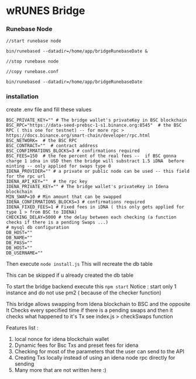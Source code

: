 # wRUNES Bridge

### Runebase Node
```
//start runebase node

bin/runebased --datadir=/home/app/bridgeRunebaseDate &

//stop runebase node

//copy runebase.conf

bin/runebased --datadir=/home/app/bridgeRunebaseDate
```

### installation 
create .env file and fill these values
```
BSC_PRIVATE_KEY="" # The bridge wallet's privateKey in BSC blockchain
BSC_RPC="https://data-seed-prebsc-1-s1.binance.org:8545"  # the BSC RPC ( this one for testnet) -- for more rpc > https://docs.binance.org/smart-chain/developer/rpc.html
BSC_NETWORK=  # the BSC RPC
BSC_CONTRACT=""  # contract address
BSC_CONFIRMATIONS_BLOCKS=3 # confirmations required
BSC_FEES=150  # the fee percent of the real fees --  if BSC gonna charge 1 idna in USD then the bridge will substract 1.5 iDNA  before minting -- only applied for swaps type 0 
IDENA_PROVIDER="" # a private or public node can be used -- this field for the rpc url
IDENA_API_KEY=""  # the rpc key
IDENA_PRIVATE_KEY="" # The bridge wallet's privateKey in Idena blockchain
MIN_SWAP=10 # Min amount that can be swapped
IDENA_CONFIRMATIONS_BLOCKS=3 # confirmations required
IDENA_FIXED_FEES=1 # Fixed fees in iDNA ( this only gets applied for type 1 > from BSC to IDENA)
CHECKING_DELAY=5000 # the delay between each checking (a function checks if there is a pending Swaps ...)
# mysql db configuration
DB_HOST=""
DB_NAME=""
DB_PASS=""
DB_HOST=""
DB_USERNAME=""
```

Then execute ```node install.js```
This will recreate the db table

This can be skipped if u already created the db table 

To start the bridge backend execute this ```npm start```
Notice : start only 1 instance and do not use pm2 ( because of the checker function)


This bridge allows swapping from Idena blockchain to BSC and the opposite
It Checks every specified time if there is a pending swaps and then it checks what happened to it's Tx
see index.js > checkSwaps function

Features list :
1. local nonce for idena blockchain wallet
2. Dynamic fees for Bsc Txs and preset fees for idena 
3. Checking for most of the parameters that the user can send to the API
4. Creating Txs locally instead of using an idena node rpc directly for sending
5. Many more that are not written here :)
